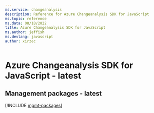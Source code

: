 ```yaml
---
ms.service: changeanalysis
description: Reference for Azure Changeanalysis SDK for JavaScript
ms.topic: reference
ms.data: 08/18/2022
title: Azure Changeanalysis SDK for JavaScript
ms.author: jeffish
ms.devlang: javascript
author: xirzec
---
```

# Azure Changeanalysis SDK for JavaScript - latest

## Management packages - latest
[!INCLUDE [mgmt-packages](changeanalysis-mgmt-index.md)]